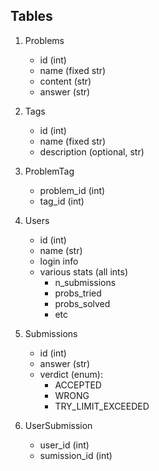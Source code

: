 ## Tables
1. Problems
    - id (int)
    - name (fixed str)
    - content (str)
    - answer (str)

2. Tags
    - id (int)
    - name (fixed str)
    - description (optional, str)

3. ProblemTag
    - problem_id (int)
    - tag_id (int)


4. Users
    - id (int)
    - name (str)
    - login info
    - various stats (all ints)
        - n_submissions
        - probs_tried
        - probs_solved
        - etc


5. Submissions
    - id (int)
    - answer (str)
    - verdict (enum):
        - ACCEPTED
        - WRONG
        - TRY_LIMIT_EXCEEDED 


6. UserSubmission
    - user_id (int)
    - sumission_id (int)
